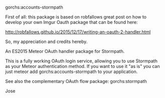 gorchs:accounts-stormpath

First of all: this package is based on robfallows great post on how to develop your own Imgur Oauth package that can be found here:

http://robfallows.github.io/2015/12/17/writing-an-oauth-2-handler.html

So, my appreciation and credits hereby.

An ES2015 Meteor OAuth handler package for Stormpath.

This is a fully working OAuth login service, allowing you to use Stormpath as your Meteor authentication method. If you want to use it "as is" you can just meteor add gorchs:accounts-stormpath to your application.

See also the complementary OAuth flow package: gorchs:stormpath

Jose
